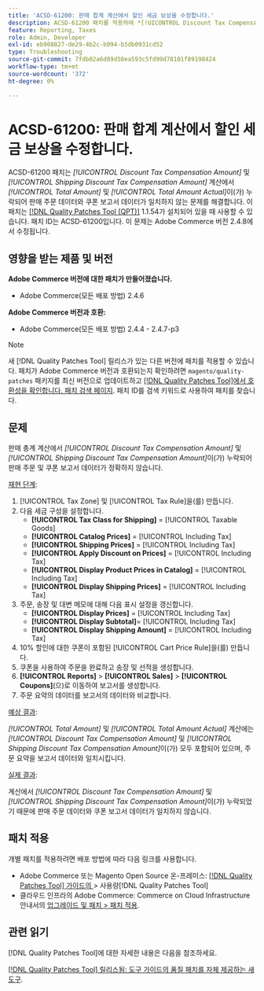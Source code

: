 ```yaml
---
title: 'ACSD-61200: 판매 합계 계산에서 할인 세금 보상을 수정합니다.'
description: ACSD-61200 패치를 적용하여 *[!UICONTROL Discount Tax Compensation Amount]* 및 *[!UICONTROL Shipping Discount Tax Compensation Amount]*이(가) 판매 총계 계산에서 누락되어 판매 주문 데이터와 쿠폰 보고서 데이터가 일치하지 않는 Adobe Commerce 문제를 해결합니다.
feature: Reporting, Taxes
role: Admin, Developer
exl-id: eb908827-de29-4b2c-b094-b5db0931cd52
type: Troubleshooting
source-git-commit: 7fdb02a6d89d50ea593c5fd99d78101f89198424
workflow-type: tm+mt
source-wordcount: '372'
ht-degree: 0%

---
```


# ACSD-61200: 판매 합계 계산에서 할인 세금 보상을 수정합니다.

ACSD-61200 패치는 *[!UICONTROL Discount Tax Compensation Amount]* 및 *[!UICONTROL Shipping Discount Tax Compensation Amount]* 계산에서 *[!UICONTROL Total Amount]* 및 *[!UICONTROL Total Amount Actual]*&#x200B;이(가) 누락되어 판매 주문 데이터와 쿠폰 보고서 데이터가 일치하지 않는 문제를 해결합니다. 이 패치는 [[!DNL Quality Patches Tool (QPT)]](/help/tools/quality-patches-tool/quality-patches-tool-to-self-serve-quality-patches.md) 1.1.54가 설치되어 있을 때 사용할 수 있습니다. 패치 ID는 ACSD-61200입니다. 이 문제는 Adobe Commerce 버전 2.4.8에서 수정됩니다.

## 영향을 받는 제품 및 버전

**Adobe Commerce 버전에 대한 패치가 만들어졌습니다.**

- Adobe Commerce(모든 배포 방법) 2.4.6

**Adobe Commerce 버전과 호환:**

- Adobe Commerce(모든 배포 방법) 2.4.4 - 2.4.7-p3

>[!NOTE]
>
>새 [!DNL Quality Patches Tool] 릴리스가 있는 다른 버전에 패치를 적용할 수 있습니다. 패치가 Adobe Commerce 버전과 호환되는지 확인하려면 `magento/quality-patches` 패키지를 최신 버전으로 업데이트하고 [[!DNL Quality Patches Tool]에서 호환성을 확인합니다. 패치 검색 페이지](https://experienceleague.adobe.com/tools/commerce-quality-patches/index.html?lang=ko). 패치 ID를 검색 키워드로 사용하여 패치를 찾습니다.

## 문제

판매 총계 계산에서 *[!UICONTROL Discount Tax Compensation Amount]* 및 *[!UICONTROL Shipping Discount Tax Compensation Amount]*&#x200B;이(가) 누락되어 판매 주문 및 쿠폰 보고서 데이터가 정확하지 않습니다.

<u>재현 단계</u>:

1. [!UICONTROL Tax Zone] 및 [!UICONTROL Tax Rule]을(를) 만듭니다.
1. 다음 세금 구성을 설정합니다.
   - **[!UICONTROL Tax Class for Shipping]** = [!UICONTROL Taxable Goods]
   - **[!UICONTROL Catalog Prices]** = [!UICONTROL Including Tax]
   - **[!UICONTROL Shipping Prices]** = [!UICONTROL Including Tax]
   - **[!UICONTROL Apply Discount on Prices]** = [!UICONTROL Including Tax]
   - **[!UICONTROL Display Product Prices in Catalog]** = [!UICONTROL Including Tax]
   - **[!UICONTROL Display Shipping Prices]** = [!UICONTROL Including Tax]
1. 주문, 송장 및 대변 메모에 대해 다음 표시 설정을 갱신합니다.
   - **[!UICONTROL Display Prices]** = [!UICONTROL Including Tax]
   - **[!UICONTROL Display Subtotal]**= [!UICONTROL Including Tax]
   - **[!UICONTROL Display Shipping Amount]** = [!UICONTROL Including Tax]
1. 10% 할인에 대한 쿠폰이 포함된 [!UICONTROL Cart Price Rule]을(를) 만듭니다.
1. 쿠폰을 사용하여 주문을 완료하고 송장 및 선적을 생성합니다.
1. **[!UICONTROL Reports]** > **[!UICONTROL Sales]** > **[!UICONTROL Coupons]**(으)로 이동하여 보고서를 생성합니다.
1. 주문 요약의 데이터를 보고서의 데이터와 비교합니다.

<u>예상 결과</u>:

*[!UICONTROL Total Amount]* 및 *[!UICONTROL Total Amount Actual]* 계산에는 *[!UICONTROL Discount Tax Compensation Amount]* 및 *[!UICONTROL Shipping Discount Tax Compensation Amount]*&#x200B;이(가) 모두 포함되어 있으며, 주문 요약을 보고서 데이터와 일치시킵니다.

<u>실제 결과</u>:

계산에서 *[!UICONTROL Discount Tax Compensation Amount]* 및 *[!UICONTROL Shipping Discount Tax Compensation Amount]*&#x200B;이(가) 누락되었기 때문에 판매 주문 데이터와 쿠폰 보고서 데이터가 일치하지 않습니다.

## 패치 적용

개별 패치를 적용하려면 배포 방법에 따라 다음 링크를 사용합니다.

- Adobe Commerce 또는 Magento Open Source 온-프레미스: [[!DNL Quality Patches Tool]  가이드의 &#x200B;](/help/tools/quality-patches-tool/usage.md)> 사용량[!DNL Quality Patches Tool]
- 클라우드 인프라의 Adobe Commerce: Commerce on Cloud Infrastructure 안내서의 [업그레이드 및 패치 > 패치 적용](https://experienceleague.adobe.com/docs/commerce-cloud-service/user-guide/develop/upgrade/apply-patches.html?lang=ko).

## 관련 읽기

[!DNL Quality Patches Tool]에 대한 자세한 내용은 다음을 참조하세요.

[[!DNL Quality Patches Tool] 릴리스됨: 도구 가이드의 품질 패치를 자체 제공하는 새 도구](https://experienceleague.adobe.com/ko/docs/commerce-operations/tools/quality-patches-tool/quality-patches-tool-to-self-serve-quality-patches).
